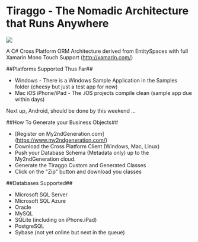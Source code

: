 Tiraggo - The Nomadic Architecture that Runs Anywhere
=======

<img src="https://raw.github.com/BrewDawg/Tiraggo/master/images/platforms.png" border="0">

A C# Cross Platform ORM Architecture derived from EntitySpaces with full Xamarin Mono Touch Support (http://xamarin.com/)

##Platforms Supported Thus Far##
* Windows - There is a Windows Sample Application in the Samples folder (cheesy but just a test app for now)
* Mac iOS iPhone/iPad - The .iOS projects compile clean (sample app due within days)

Next up, Android, should be done by this weekend ...

##How To Generate your Business Objects##
* [Register on My2ndGeneration.com] (https://www.my2ndgeneration.com/)
* Download the Cross Platform Client (Windows, Mac, Linux)
* Push your Database Schema (Metadata only) up to the My2ndGeneration cloud.
* Generate the Tiraggo Custom and Generated Classes
* Click on the "Zip" button and download you classes

##Databases Supported##
* Microsoft SQL Server
* Microsoft SQL Azure
* Oracle
* MySQL
* SQLite (including on iPhone.iPad)
* PostgreSQL
* Sybase (not yet online but next in the queue)
